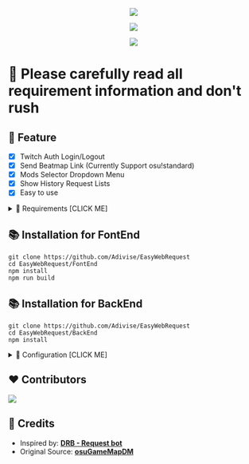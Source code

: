 <p align="center">
<img src="https://capsule-render.vercel.app/api?type=waving&color=gradient&height=200&section=header&text=EasyWebRequest&fontSize=80&fontAlignY=35&animation=twinkling&fontColor=gradient"/> </a> 
</p>

<p align="center"> 
  <a href="https://discord.gg/SNG3dh3MbR" target="_blank"> <img src="https://discordapp.com/api/guilds/903043706410643496/widget.png?style=banner2"/> </a> 
</p>

<p align="center"> 
  <a href="https://ko-fi.com/nanotect" target="_blank"> <img src="https://ko-fi.com/img/githubbutton_sm.svg"/> </a> 
</p>

# 🛑 Please carefully read all requirement information and don't rush

## 📑 Feature
- [x] Twitch Auth Login/Logout
- [x] Send Beatmap Link (Currently Support osu!standard)
- [x] Mods Selector Dropdown Menu
- [x] Show History Request Lists
- [x] Easy to use

<details><summary>📎 Requirements [CLICK ME]</summary>
<p>

## 📎 Requirements

- Node.js+ **[Click Here](https://nodejs.org/en/download/)**
- MongoDB Community **[Click Here](https://www.mongodb.com/try/download/community)**
- osu!Api **[Click Here](https://osu.ppy.sh/home/account/edit)**
- Twitch OAuth **[Click Here](https://dev.twitch.tv/console/apps)**

</p>
</details>

## 📚 Installation for FontEnd

```
git clone https://github.com/Adivise/EasyWebRequest
cd EasyWebRequest/FontEnd
npm install
npm run build
```

## 📚 Installation for BackEnd

```
git clone https://github.com/Adivise/EasyWebRequest
cd EasyWebRequest/BackEnd
npm install
```

<details><summary>📄 Configuration [CLICK ME]</summary>
<p>

## 📄 Configuration for FontEnd

Goto `src/config.js.example` Copy or Rename `config.js.example` to `config.js` and fill out the values:

```js
module.exports = {
    REACT_APP_API_URL: 'http://localhost:3001', // port need same as in BackEnd/.env API PORT
}
```
After installation for `FontEnd` all you can use `npm run start` to start.

## 📄 Configuration for BackEnd

Goto `.env.example` Copy or Rename `.env.example` to `.env` and fill out the values:

```env
DATABASE=mongodb://127.0.0.1:27017/osu # MongoDB connection URL
REDIRECT_URL=http://localhost:3000 # redirect uri for twitch auth
PORT=3001 # API PORT

TWITCH_CLIENT=REPLACE_HERE # get from https://dev.twitch.tv/console/apps
TWITCH_SECRET=REPLACE_HERE # get from https://dev.twitch.tv/console/apps

OSU_OPPONENT=Suntury # osu! username your need to send requests, pt. you can set this to your own username

OSU_USERNAME=Suntury # osu! username for auth
OSU_PWD=REPLACE_HERE # osu! server password get from https://osu.ppy.sh/home/account/edit
API_KEY=REPLACE_HERE # osu! api key get from https://osu.ppy.sh/home/account/edit
```

After installation for BackEnd you can use `node index.js` to start.

</p>
</details>

## ❤️ Contributors

<a href="https://github.com/Adivise/EasyWebRequest/graphs/contributors">
  <img src="https://contributors-img.web.app/image?repo=Adivise/EasyWebRequest" />
</a>

## 🤖 Credits
- Inspired by: **[DRB - Request bot](https://btmc.live/requests/)**
- Original Source: **[osuGameMapDM](https://github.com/sadonEmsi/osuGameMapDM)**
